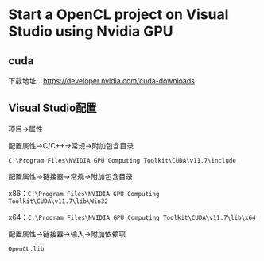 # Start a OpenCL project on Visual Studio using Nvidia GPU

## cuda

下载地址：https://developer.nvidia.com/cuda-downloads



## Visual Studio配置

项目->属性

配置属性->C/C++->常规->附加包含目录

`C:\Program Files\NVIDIA GPU Computing Toolkit\CUDA\v11.7\include`

配置属性->链接器->常规->附加包含目录

x86：`C:\Program Files\NVIDIA GPU Computing Toolkit\CUDA\v11.7\lib\Win32`

x64：`C:\Program Files\NVIDIA GPU Computing Toolkit\CUDA\v11.7\lib\x64`

配置属性->链接器->输入->附加依赖项

`OpenCL.lib`





